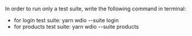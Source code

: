 In order to run only a test suite, write the following command in terminal:
- for login test suite: yarn wdio --suite login
- for products test suite: yarn wdio --suite products 